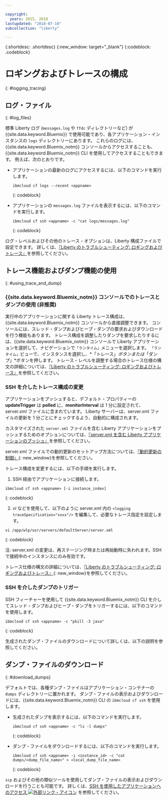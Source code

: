 ```yaml
---

copyright:
  years: 2015, 2018
lastupdated: "2018-07-10"
subcollection: "liberty"

---
```


{:shortdesc: .shortdesc}
{:new_window: target="_blank"}
{:codeblock: .codeblock}

# ロギングおよびトレースの構成
{: #logging_tracing}

## ログ・ファイル
{: #log_files}

標準 Liberty ログ (`messages.log` や `ffdc` ディレクトリーなど) が {{site.data.keyword.Bluemix}} で使用可能であり、各アプリケーション・インスタンスの `logs` ディレクトリーにあります。 これらのログには、{{site.data.keyword.Bluemix_notm}} コンソールからアクセスすることも、{{site.data.keyword.Bluemix_notm}} CLI を使用してアクセスすることもできます。 例えば、次のとおりです。

* アプリケーションの最新のログにアクセスするには、以下のコマンドを実行します。

  ```
  ibmcloud cf logs --recent <appname>
  ```
  {: codeblock}


* アプリケーションの `messages.log` ファイルを表示するには、以下のコマンドを実行します。

  ```
  ibmcloud cf ssh <appname> -c "cat logs/messages.log"
  ```
  {: codeblock}

ログ・レベルおよびその他のトレース・オプションは、Liberty 構成ファイルで設定できます。 詳しくは、[『Liberty のトラブルシューティング: ロギングおよびトレース』](http://www.ibm.com/support/knowledgecenter/SSEQTP_liberty/com.ibm.websphere.wlp.doc/ae/rwlp_logging.html)を参照してください。

## トレース機能およびダンプ機能の使用
{: #using_trace_and_dump}

### {{site.data.keyword.Bluemix_notm}} コンソールでのトレースとダンプの使用 (非推奨)

実行中のアプリケーションに関する Liberty トレース構成は、{{site.data.keyword.Bluemix_notm}} コンソールから直接調整できます。 コンソールには、スレッド・ダンプおよびヒープ・ダンプの要求およびダウンロードを行う機能もあります。 トレース構成を調整したりダンプを要求したりするには、{{site.data.keyword.Bluemix_notm}} コンソールで Liberty アプリケーションを選択して、ナビゲーションで`「ランタイム」`メニューを選択します。 `「ランタイム」`ビューで、インスタンスを選択し、*「トレース」*ボタンまたは*「ダンプ」*ボタンを押します。 トレース・レベルを調整する場合のトレース仕様の構文の詳細については、[『Liberty のトラブルシューティング: ロギングおよびトレース』](http://www.ibm.com/support/knowledgecenter/SSEQTP_liberty/com.ibm.websphere.wlp.doc/ae/rwlp_logging.html)を参照してください。

### SSH を介したトレース構成の変更

アプリケーションをプッシュすると、デフォルト・プロパティーの **updateTrigger** は **polled** に、**monitorInterval** は 1 分に設定されて、server.xml ファイルに含まれています。 Liberty サーバーは、server.xml ファイルの更新を 1 分ごとにチェックするよう、自動的に構成されます。

カスタマイズされた `server.xml` ファイルを含む Liberty アプリケーションをプッシュするためのオプションについては、[『server.xml を含む Liberty アプリケーションのプッシュ』](https://console.ng.bluemix.net/docs/runtimes/liberty/optionsForPushing.html#options_for_pushing)を参照してください。

server.xml ファイルでの動的更新のセットアップ方法については、[『動的更新の制御』](https://www.ibm.com/support/knowledgecenter/SSEQTP_liberty/com.ibm.websphere.wlp.doc/ae/twlp_setup_dyn_upd.html){: new_window}を参照してください。

トレース構成を変更するには、以下の手順を実行します。

1. SSH 経由でアプリケーションに接続します。

  ```
 ibmcloud cf ssh <appname> [-i instance_index]
  ```
  {: codeblock}

2. *vi* などを使用して、以下のように server.xml 内の `<logging traceSpecification="xxxx"/>` を編集して、必要なトレース指定を設定します。

  ```
vi /app/wlp/usr/servers/defaultServer/server.xml
  ```
  {: codeblock}

注: server.xml の変更は、再ステージング時または再始動時に失われます。SSH で接続中のインスタンスにのみ有効です。

トレース仕様の構文の詳細については、[『Liberty のトラブルシューティング: ロギングおよびトレース』](http://www.ibm.com/support/knowledgecenter/SSEQTP_liberty/com.ibm.websphere.wlp.doc/ae/rwlp_logging.html){: new_window}を参照してください。

### SSH を介したダンプのトリガー

SSH フィーチャーを使用して {{site.data.keyword.Bluemix_notm}} CLI を介してスレッド・ダンプおよびヒープ・ダンプをトリガーするには、以下のコマンドを使用します。

  ```
 ibmcloud cf ssh <appname> -c "pkill -3 java"
  ```
  {: codeblock}

生成されたダンプ・ファイルのダウンロードについて詳しくは、以下の説明を参照してください。

## ダンプ・ファイルのダウンロード
{: #download_dumps}

デフォルトでは、各種ダンプ・ファイルはアプリケーション・コンテナーの `dumps` ディレクトリーに置かれます。 ダンプ・ファイルの表示およびダウンロードには、{{site.data.keyword.Bluemix_notm}} CLI の `ibmcloud cf ssh` を使用します。

* 生成されたダンプを表示するには、以下のコマンドを実行します。

  ```
  ibmcloud cf ssh <appname> -c "ls -l dumps"
  ```
  {: codeblock}

* ダンプ・ファイルをダウンロードするには、以下のコマンドを実行します。

  ```
  ibmcloud cf ssh <appname> -i <instance_id> -c "cat dumps/<dump_file_name>" > <local_dump_file_name>
  ```
  {: codeblock}

`scp` およびその他の類似ツールを使用してダンプ・ファイルの表示およびダウンロードを行うことも可能です。 詳しくは、[SSH を使用したアプリケーションへのアクセス ![外部リンク・アイコン](../../icons/launch-glyph.svg "外部リンク・アイコン")](https://docs.cloudfoundry.org/devguide/deploy-apps/ssh-apps.html) を参照してください。
